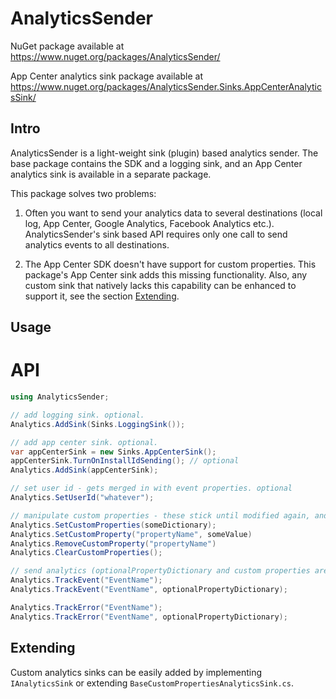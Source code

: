 # AnalyticsSender

NuGet package available at https://www.nuget.org/packages/AnalyticsSender/

App Center analytics sink package available at https://www.nuget.org/packages/AnalyticsSender.Sinks.AppCenterAnalyticsSink/

## Intro

AnalyticsSender is a light-weight sink (plugin) based analytics sender.
The base package contains the SDK and a logging sink, and an App Center analytics sink is available in a separate package.

This package solves two problems:
1) Often you want to send your analytics data to several destinations (local log, App Center, Google Analytics, Facebook Analytics etc.). AnalyticsSender's sink based API requires only one call to send analytics events to all destinations.

2) The App Center SDK doesn't have support for custom properties. This package's App Center sink adds this missing functionality. Also, any custom sink that  natively lacks this capability can be enhanced to support it, see the section [Extending](#Extending).

## Usage

# API

```c#
using AnalyticsSender;

// add logging sink. optional.
Analytics.AddSink(Sinks.LoggingSink());

// add app center sink. optional.
var appCenterSink = new Sinks.AppCenterSink();
appCenterSink.TurnOnInstallIdSending(); // optional
Analytics.AddSink(appCenterSink);

// set user id - gets merged in with event properties. optional
Analytics.SetUserId("whatever");

// manipulate custom properties - these stick until modified again, and are merged into your events. optional.
Analytics.SetCustomProperties(someDictionary);
Analytics.SetCustomProperty("propertyName", someValue)
Analytics.RemoveCustomProperty("propertyName")
Analytics.ClearCustomProperties();

// send analytics (optionalPropertyDictionary and custom properties are merged in to event)
Analytics.TrackEvent("EventName");
Analytics.TrackEvent("EventName", optionalPropertyDictionary);

Analytics.TrackError("EventName");
Analytics.TrackError("EventName", optionalPropertyDictionary);
```

## Extending

Custom analytics sinks can be easily added by implementing `IAnalyticsSink` or extending `BaseCustomPropertiesAnalyticsSink.cs`.
